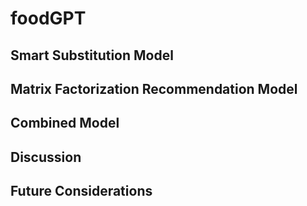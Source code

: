 # foodGPT

## Smart Substitution Model

## Matrix Factorization Recommendation Model

## Combined Model

## Discussion

## Future Considerations
